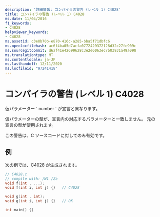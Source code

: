 ```yaml
---
description: '詳細情報: コンパイラの警告 (レベル 1) C4028'
title: コンパイラの警告 (レベル 1) C4028
ms.date: 11/04/2016
f1_keywords:
- C4028
helpviewer_keywords:
- C4028
ms.assetid: c3e8b70b-e870-416c-a285-bba5f71dbfc6
ms.openlocfilehash: ac6f4ba05d7acfa0772429372128d32c27fc909c
ms.sourcegitcommit: d6af41e42699628c3e2e6063ec7b03931a49a098
ms.translationtype: MT
ms.contentlocale: ja-JP
ms.lasthandoff: 12/11/2020
ms.locfileid: "97241418"
---
```

# <a name="compiler-warning-level-1-c4028"></a>コンパイラの警告 (レベル 1) C4028

仮パラメーター ' number ' が宣言と異なります。

仮パラメーターの型が、宣言内の対応するパラメーターと一致しません。 元の宣言の型が使用されます。

この警告は、C ソースコードに対してのみ有効です。

## <a name="example"></a>例

次の例では、C4028 が生成されます。

```c
// C4028.c
// compile with: /W1 /Za
void f(int , ...);
void f(int i, int j) {}   // C4028

void g(int , int);
void g(int i, int j) {}   // OK

int main() {}
```
